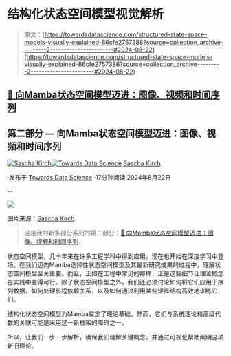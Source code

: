 # 结构化状态空间模型视觉解析

> 原文：[https://towardsdatascience.com/structured-state-space-models-visually-explained-86cfe2757386?source=collection_archive---------2-----------------------#2024-08-22](https://towardsdatascience.com/structured-state-space-models-visually-explained-86cfe2757386?source=collection_archive---------2-----------------------#2024-08-22)

## [🐍 向Mamba状态空间模型迈进：图像、视频和时间序列](https://towardsdatascience.com/tagged/mamba-image-video-signal)

## 第二部分 — 向Mamba状态空间模型迈进：图像、视频和时间序列

[](https://medium.com/@SaschaKirch?source=post_page---byline--86cfe2757386--------------------------------)[![Sascha Kirch](../Images/a0d45da9dc9c602075b2810786c660c9.png)](https://medium.com/@SaschaKirch?source=post_page---byline--86cfe2757386--------------------------------)[](https://towardsdatascience.com/?source=post_page---byline--86cfe2757386--------------------------------)[![Towards Data Science](../Images/a6ff2676ffcc0c7aad8aaf1d79379785.png)](https://towardsdatascience.com/?source=post_page---byline--86cfe2757386--------------------------------) [Sascha Kirch](https://medium.com/@SaschaKirch?source=post_page---byline--86cfe2757386--------------------------------)

·发布于 [Towards Data Science](https://towardsdatascience.com/?source=post_page---byline--86cfe2757386--------------------------------) ·17分钟阅读·2024年8月22日

--

![](../Images/391d22003e4a683e4dae3c39f7251d9a.png)

图片来源：[Sascha Kirch](https://medium.com/@SaschaKirch).

> 这是我的新多部分系列的第二部分：[🐍 向Mamba状态空间模型迈进：图像、视频和时间序列](https://medium.com/@SaschaKirch/list/mamba-state-space-models-for-images-videos-and-timeseries-861ae0ad08fb).

状态空间模型，几十年来在许多工程学科中得到应用，现在也开始在深度学习中登场。在我们迈向Mamba选择性状态空间模型及其最新研究成果的过程中，理解状态空间模型至关重要。而且，正如在工程中常见的那样，正是这些细节让理论概念在实践中变得可行。除了状态空间模型之外，我们还必须讨论如何将它们应用于序列数据、如何处理长程依赖关系，以及如何通过利用某些矩阵结构高效地训练它们。

结构化状态空间模型为Mamba奠定了理论基础。然而，它们与系统理论和高级代数的关联可能是采用这一新框架的障碍之一。

所以，让我们一步一步解析，确保我们理解关键概念，并通过可视化帮助阐明这项新旧理论。

